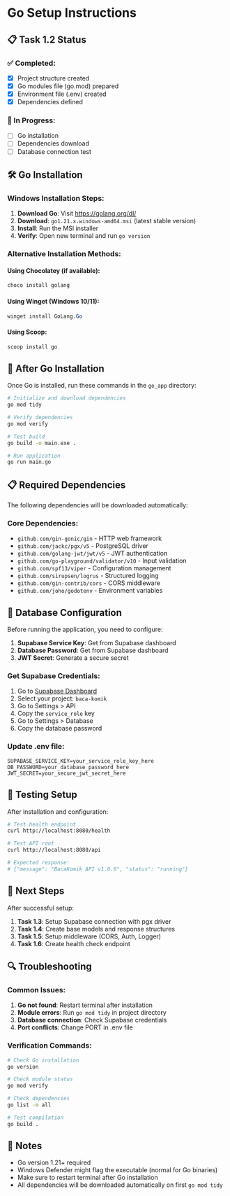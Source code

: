 # Go Setup Instructions

## 📋 Task 1.2 Status

### ✅ Completed:
- [x] Project structure created
- [x] Go modules file (go.mod) prepared
- [x] Environment file (.env) created
- [x] Dependencies defined

### 🔄 In Progress:
- [ ] Go installation
- [ ] Dependencies download
- [ ] Database connection test

## 🛠️ Go Installation

### Windows Installation Steps:

1. **Download Go**: Visit https://golang.org/dl/
2. **Download**: `go1.21.x.windows-amd64.msi` (latest stable version)
3. **Install**: Run the MSI installer
4. **Verify**: Open new terminal and run `go version`

### Alternative Installation Methods:

#### Using Chocolatey (if available):
```powershell
choco install golang
```

#### Using Winget (Windows 10/11):
```powershell
winget install GoLang.Go
```

#### Using Scoop:
```powershell
scoop install go
```

## 🔧 After Go Installation

Once Go is installed, run these commands in the `go_app` directory:

```bash
# Initialize and download dependencies
go mod tidy

# Verify dependencies
go mod verify

# Test build
go build -o main.exe .

# Run application
go run main.go
```

## 📋 Required Dependencies

The following dependencies will be downloaded automatically:

### Core Dependencies:
- `github.com/gin-gonic/gin` - HTTP web framework
- `github.com/jackc/pgx/v5` - PostgreSQL driver
- `github.com/golang-jwt/jwt/v5` - JWT authentication
- `github.com/go-playground/validator/v10` - Input validation
- `github.com/spf13/viper` - Configuration management
- `github.com/sirupsen/logrus` - Structured logging
- `github.com/gin-contrib/cors` - CORS middleware
- `github.com/joho/godotenv` - Environment variables

## 🔗 Database Configuration

Before running the application, you need to configure:

1. **Supabase Service Key**: Get from Supabase dashboard
2. **Database Password**: Get from Supabase dashboard
3. **JWT Secret**: Generate a secure secret

### Get Supabase Credentials:

1. Go to [Supabase Dashboard](https://supabase.com/dashboard)
2. Select your project: `baca-komik`
3. Go to Settings > API
4. Copy the `service_role` key
5. Go to Settings > Database
6. Copy the database password

### Update .env file:
```env
SUPABASE_SERVICE_KEY=your_service_role_key_here
DB_PASSWORD=your_database_password_here
JWT_SECRET=your_secure_jwt_secret_here
```

## 🧪 Testing Setup

After installation and configuration:

```bash
# Test health endpoint
curl http://localhost:8080/health

# Test API root
curl http://localhost:8080/api

# Expected response:
# {"message": "BacaKomik API v1.0.0", "status": "running"}
```

## 🚀 Next Steps

After successful setup:

1. **Task 1.3**: Setup Supabase connection with pgx driver
2. **Task 1.4**: Create base models and response structures  
3. **Task 1.5**: Setup middleware (CORS, Auth, Logger)
4. **Task 1.6**: Create health check endpoint

## 🔍 Troubleshooting

### Common Issues:

1. **Go not found**: Restart terminal after installation
2. **Module errors**: Run `go mod tidy` in project directory
3. **Database connection**: Check Supabase credentials
4. **Port conflicts**: Change PORT in .env file

### Verification Commands:

```bash
# Check Go installation
go version

# Check module status
go mod verify

# Check dependencies
go list -m all

# Test compilation
go build .
```

## 📝 Notes

- Go version 1.21+ required
- Windows Defender might flag the executable (normal for Go binaries)
- Make sure to restart terminal after Go installation
- All dependencies will be downloaded automatically on first `go mod tidy`
